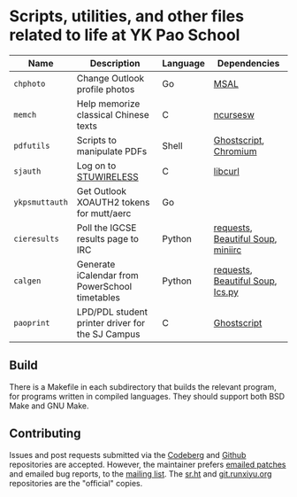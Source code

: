 # Scripts, utilities, and other files related to life at YK Pao School

| Name           | Description                                            | Language | Dependencies                                                                                                                                                          |
| -------------- | ------------------------------------------------------ | -------- | ---------------------------------------                                                                                                                               |
| `chphoto`      | Change Outlook profile photos                          | Go       | [MSAL](https://github.com/AzureAD/microsoft-authentication-library-for-go)                                                                                            |
| `memch`        | Help memorize classical Chinese texts                  | C        | [ncursesw](https://invisible-island.net/ncurses/)                                                                                                                     |
| `pdfutils`     | Scripts to manipulate PDFs                             | Shell    | [Ghostscript](https://www.ghostscript.com), [Chromium](https://www.chromium.org)                                                                                      |
| `sjauth`       | Log on to [STUWIRELESS](https://ykps.runxiyu.org/wifi) | C        | [libcurl](https://curl.se/libcurl/)                                                                                                                                   |
| `ykpsmuttauth` | Get Outlook XOAUTH2 tokens for mutt/aerc               | Go       |                                                                                                                                                                       |
| `cieresults`   | Poll the IGCSE results page to IRC                     | Python   | [requests](http://docs.python-requests.org/), [Beautiful Soup](https://www.crummy.com/software/BeautifulSoup/bs4/), [miniirc](https://github.com/luk3yx/miniirc)      |
| `calgen`       | Generate iCalendar from PowerSchool timetables         | Python   | [requests](http://docs.python-requests.org/), [Beautiful Soup](https://www.crummy.com/software/BeautifulSoup/bs4/), [Ics.py](https://icspy.readthedocs.io/en/stable/) |
| `paoprint`     | LPD/PDL student printer driver for the SJ Campus       | C        | [Ghostscript](https://www.ghostscript.com)                                                                                                                            |

## Build

There is a Makefile in each subdirectory that builds the relevant program, for
programs written in compiled languages. They should support both BSD Make and
GNU Make.

## Contributing

Issues and post requests submitted via the
[Codeberg](https://codeberg.org/runxiyu/tooch) and
[Github](https://github.com/runxiyu/tooch) repositories are accepted. However,
the maintainer prefers [emailed patches](https://git-send-email.io) and emailed
bug reports, to the [mailing list](https://lists.sr.ht/~runxiyu/ykps). The
[sr.ht](https://git.sr.ht/~runxiyu/tooch) and
[git.runxiyu.org](https://git.runxiyu.org/runxiyu/tooch.git) repositories are
the "official" copies.
